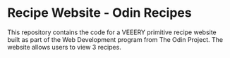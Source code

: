 # Recipe Website - Odin Recipes

This repository contains the code for a VEEERY primitive recipe website built as part of the Web Development program from The Odin Project. The website allows users to view 3 recipes.